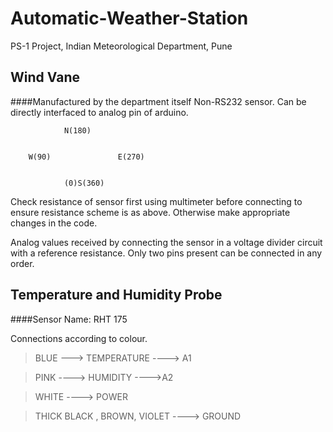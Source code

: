 # Automatic-Weather-Station
PS-1 Project, Indian Meteorological Department, Pune
<h2> Wind Vane </h2>
####Manufactured by the department itself
Non-RS232 sensor. Can be directly interfaced to analog pin of arduino.

				N(180)


		W(90)				E(270)
	

				(0)S(360)


Check resistance of sensor first using multimeter before connecting to ensure resistance scheme is as above. Otherwise make appropriate changes in the code.

Analog values received by connecting the sensor in a voltage divider circuit with a reference resistance.
Only two pins present can be connected in any order.

<h2> Temperature and Humidity Probe </h2>
####Sensor Name: RHT 175	

Connections according to colour.
>BLUE ---> TEMPERATURE ----> A1

>PINK ----> HUMIDITY ---->A2

>WHITE ----> POWER

>THICK BLACK , BROWN, VIOLET ----> GROUND </list>
